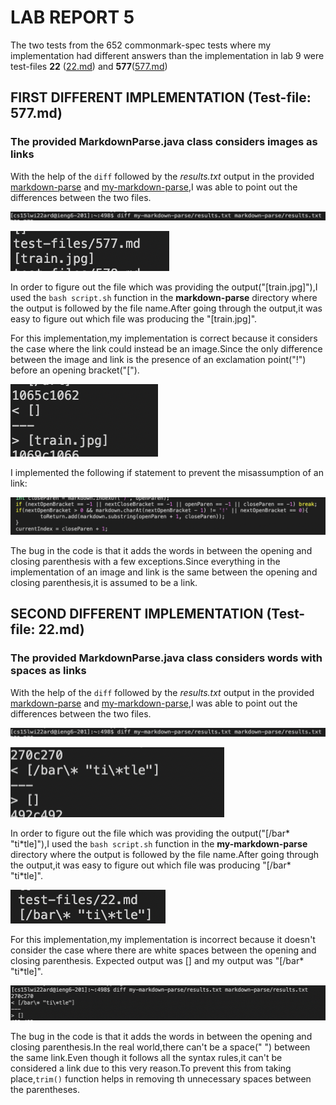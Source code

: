 # LAB REPORT 5

The two tests from the 652 commonmark-spec tests where my implementation had different answers than the implementation in lab 9 were test-files **22** ([22.md](https://github.com/ucsd-cse15l-w22/markdown-parse/blob/main/test-files/22.md)) and **577**([577.md](https://github.com/ucsd-cse15l-w22/markdown-parse/blob/main/test-files/577.md))

## FIRST DIFFERENT IMPLEMENTATION  (Test-file: 577.md)

### The provided MarkdownParse.java class considers images as links

With the help of the `diff` followed by the *results.txt* output in the provided [markdown-parse](https://github.com/ucsd-cse15l-w22/markdown-parse) and [my-markdown-parse](https://github.com/sallada1/markdown-parse),I was able to point out the differences between the two files.

![Image](diff.png)

![Image](bash577.png)

In order to figure out the file which was providing the 
output("[train.jpg]"),I used the `bash script.sh` function in the **markdown-parse** directory where the output is followed by the file name.After going through the output,it was easy to figure out which file was producing the "[train.jpg]".

For this implementation,my implementation is correct because it considers the case where the link could instead be an image.Since the only difference between the image and link is the presence of an exclamation point("!") before an opening bracket("[").

![Image](trainpic.png)

I implemented the following if statement to prevent the misassumption of an link:

![Image](ImageCode.png)

The bug in the code is that it adds the words in between the opening and closing parenthesis with a few exceptions.Since everything in the implementation of an image and link is the same between the opening and closing parenthesis,it is assumed to be a link.

## SECOND DIFFERENT IMPLEMENTATION  (Test-file: 22.md)

### The provided MarkdownParse.java class considers words with spaces as links

With the help of the `diff` followed by the *results.txt* output in the provided [markdown-parse](https://github.com/ucsd-cse15l-w22/markdown-parse) and [my-markdown-parse](https://github.com/sallada1/markdown-parse),I was able to point out the differences between the two files.

![Image](diff.png)

![Image](wrong.png)

In order to figure out the file which was providing the 
output("[/bar\* "ti\*tle]"),I used the `bash script.sh` function in the **my-markdown-parse** directory where the output is followed by the file name.After going through the output,it was easy to figure out which file was producing  "[/bar\* "ti\*tle]".

![Image](bash22.png)

For this implementation,my implementation is incorrect because it doesn't consider the case where there are white spaces between the opening and closing parenthesis.
Expected output was [] and my output was "[/bar\* "ti\*tle]".

![Image](mycodeerror.png)

The bug in the code is that it adds the words in between the opening and closing parenthesis.In the real world,there can't be a space(" ") between the same link.Even though it follows all the syntax rules,it can't be considered a link due to this very reason.To prevent this from taking place,`trim()` function helps in removing th unnecessary spaces between the parentheses.


